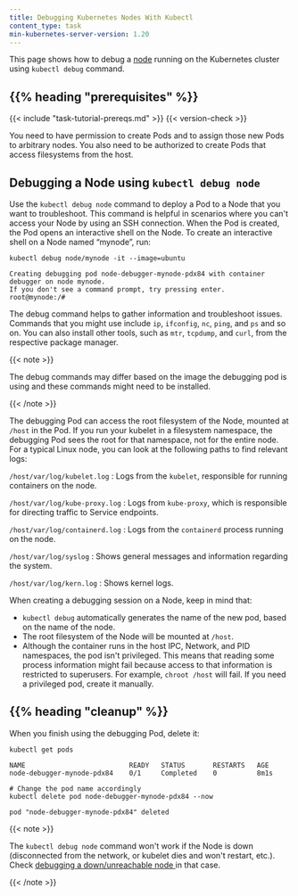 ```yaml
---
title: Debugging Kubernetes Nodes With Kubectl
content_type: task
min-kubernetes-server-version: 1.20
---
```


<!-- overview -->
This page shows how to debug a [node](/docs/concepts/architecture/nodes/)
running on the Kubernetes cluster using `kubectl debug` command.

## {{% heading "prerequisites" %}}


{{< include "task-tutorial-prereqs.md" >}} {{< version-check >}}

You need to have permission to create Pods and to assign those new Pods to arbitrary nodes.
You also need to be authorized to create Pods that access filesystems from the host.


<!-- steps -->

## Debugging a Node using `kubectl debug node`

Use the `kubectl debug node` command to deploy a Pod to a Node that you want to troubleshoot.
This command is helpful in scenarios where you can't access your Node by using an SSH connection.
When the Pod is created, the Pod opens an interactive shell on the Node.
To create an interactive shell on a Node named “mynode”, run:

```shell
kubectl debug node/mynode -it --image=ubuntu
```

```console
Creating debugging pod node-debugger-mynode-pdx84 with container debugger on node mynode.
If you don't see a command prompt, try pressing enter.
root@mynode:/#
```

The debug command helps to gather information and troubleshoot issues. Commands 
that you might use include `ip`, `ifconfig`, `nc`, `ping`, and `ps` and so on. You can also
install other tools, such as `mtr`, `tcpdump`, and `curl`, from the respective package manager.

{{< note >}}

The debug commands may differ based on the image the debugging pod is using and these commands might need to be installed.

{{< /note >}}

The debugging Pod can access the root filesystem of the Node, mounted at `/host` in the Pod.
If you run your kubelet in a filesystem namespace,
the debugging Pod sees the root for that namespace, not for the entire node. For a typical Linux node,
you can look at the following paths to find relevant logs:

`/host/var/log/kubelet.log`
: Logs from the `kubelet`, responsible for running containers on the node.

`/host/var/log/kube-proxy.log`
: Logs from `kube-proxy`, which is responsible for directing traffic to Service endpoints.

`/host/var/log/containerd.log`
: Logs from the `containerd` process running on the node.

`/host/var/log/syslog`
: Shows general messages and information regarding the system.

`/host/var/log/kern.log`
: Shows kernel logs.

When creating a debugging session on a Node, keep in mind that:

* `kubectl debug` automatically generates the name of the new pod, based on
  the name of the node.
* The root filesystem of the Node will be mounted at `/host`.
* Although the container runs in the host IPC, Network, and PID namespaces,
  the pod isn't privileged. This means that reading some process information might fail
  because access to that information is restricted to superusers. For example, `chroot /host` will fail.
  If you need a privileged pod, create it manually.

## {{% heading "cleanup" %}}

When you finish using the debugging Pod, delete it:

```shell
kubectl get pods
```

```none
NAME                          READY   STATUS       RESTARTS   AGE
node-debugger-mynode-pdx84    0/1     Completed    0          8m1s
```	

```shell
# Change the pod name accordingly
kubectl delete pod node-debugger-mynode-pdx84 --now
```	

```none
pod "node-debugger-mynode-pdx84" deleted
```

{{< note >}}

The `kubectl debug node` command won't work if the Node is down (disconnected
from the network, or kubelet dies and won't restart, etc.).
Check [debugging a down/unreachable node ](/docs/tasks/debug/debug-cluster/#example-debugging-a-down-unreachable-node)
in that case.

{{< /note >}}